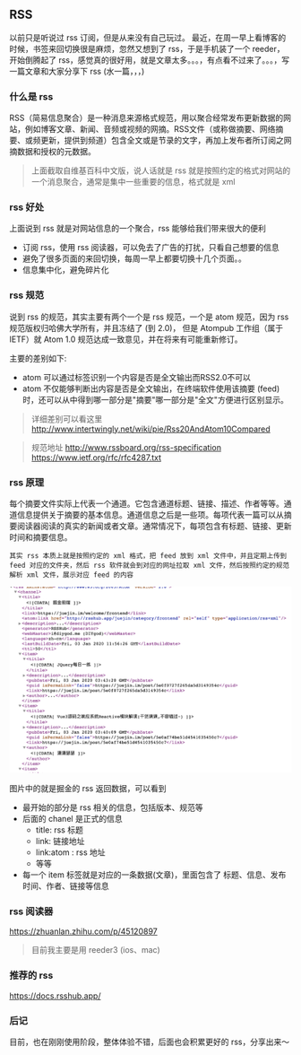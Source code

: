 ## RSS
以前只是听说过 rss 订阅，但是从来没有自己玩过。
最近，在周一早上看博客的时候，书签来回切换很是麻烦，忽然又想到了 rss，于是手机装了一个 reeder，开始倒腾起了 rss，感觉真的很好用，就是文章太多。。。，有点看不过来了。。。，写一篇文章和大家分享下 rss (水一篇，，，)

### 什么是 rss
RSS（简易信息聚合）是一种消息来源格式规范，用以聚合经常发布更新数据的网站，例如博客文章、新闻、音频或视频的网摘。RSS文件（或称做摘要、网络摘要、或频更新，提供到频道）包含全文或是节录的文字，再加上发布者所订阅之网摘数据和授权的元数据。

> 上面截取自维基百科中文版，说人话就是 rss 就是按照约定的格式对网站的一个消息聚合，通常是集中一些重要的信息，格式就是 xml

### rss 好处
上面说到 rss 就是对网站信息的一个聚合，rss 能够给我们带来很大的便利

* 订阅 rss，使用 rss 阅读器，可以免去了广告的打扰，只看自己想要的信息
* 避免了很多页面的来回切换，每周一早上都要切换十几个页面。。
* 信息集中化，避免碎片化

### rss 规范
说到 rss 的规范，其实主要有两个一个是 rss 规范，一个是 atom 规范，因为 rss 规范版权归哈佛大学所有，并且冻结了 (到 2.0)， 但是 Atompub 工作组（属于 IETF）就 Atom 1.0 规范达成一致意见，并在将来有可能重新修订。

主要的差别如下:

* atom 可以通过标签识别一个内容是否是全文输出而RSS2.0不可以
* atom 不仅能够判断出内容是否是全文输出，在终端软件使用该摘要 (feed) 时，还可以从中得到哪一部分是"摘要"哪一部分是"全文"方便进行区别显示。

> 详细差别可以看这里 http://www.intertwingly.net/wiki/pie/Rss20AndAtom10Compared

> 规范地址 http://www.rssboard.org/rss-specification https://www.ietf.org/rfc/rfc4287.txt

### rss 原理
每个摘要文件实际上代表一个通道。它包含通道标题、链接、描述、作者等等。通道信息提供关于摘要的基本信息。通道信息之后是一些项。每项代表一篇可以从摘要阅读器阅读的真实的新闻或者文章。通常情况下，每项包含有标题、链接、更新时间和摘要信息。

`其实 rss 本质上就是按照约定的 xml 格式，把 feed 放到 xml 文件中，并且定期上传到 feed 对应的文件夹，然后 rss 软件就会到对应的网址拉取 xml 文件，然后按照约定的规范解析 xml 文件，展示对应 feed 的内容`

![rss 文件例子](../assets/rss/demo.png)

图片中的就是掘金的 rss 返回数据，可以看到

* 最开始的部分是 rss 相关的信息，包括版本、规范等
* 后面的 chanel 是正式的信息
  * title: rss 标题
  * link: 链接地址
  * link\:atom \: rss 地址
  * 等等
* 每一个 item 标签就是对应的一条数据(文章)，里面包含了 标题、信息、发布时间、作者、链接等信息

### rss 阅读器
https://zhuanlan.zhihu.com/p/45120897

> 目前我主要是用 reeder3 (ios、mac)

### 推荐的 rss
https://docs.rsshub.app/

### 后记
目前，也在刚刚使用阶段，整体体验不错，后面也会积累更好的 rss，分享出来～
